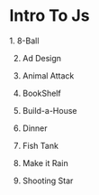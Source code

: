 <h1> Intro To Js </h1>
1.  8-Ball


2. Ad Design


3. Animal Attack


4. BookShelf


5. Build-a-House


6. Dinner


7. Fish Tank	


8. Make it Rain


9. Shooting Star


